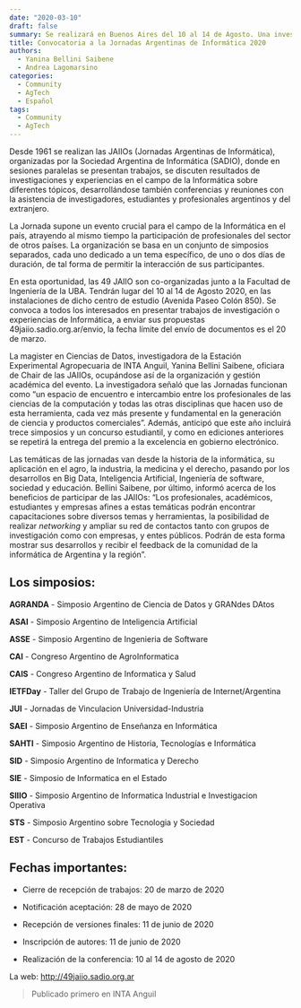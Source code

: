 ```yaml
---
date: "2020-03-10"
draft: false
summary: Se realizará en Buenos Aires del 10 al 14 de Agosto. Una investigadora de INTA Anguil será la chair del evento, el cual reúne diversos congresos, entre ellos el Congreso Argentino de AgroInformática
title: Convocatoria a la Jornadas Argentinas de Informática 2020
authors: 
  - Yanina Bellini Saibene
  - Andrea Lagomarsino
categories:
  - Community
  - AgTech
  - Español
tags: 
  - Community
  - AgTech
---
```



Desde 1961 se realizan las JAIIOs (Jornadas Argentinas de Informática), organizadas por la Sociedad Argentina de Informática (SADIO), 
donde en sesiones paralelas se presentan trabajos, se discuten resultados de investigaciones y experiencias en el campo de la Informática 
sobre diferentes tópicos, desarrollándose también conferencias y reuniones con la asistencia de investigadores, estudiantes y 
profesionales argentinos y del extranjero.

La Jornada supone un evento crucial para el campo de la Informática en el país, atrayendo al mismo tiempo la participación de profesionales 
del sector de otros países. La organización se basa en un conjunto de simposios separados, cada uno dedicado a un tema específico, 
de uno o dos días de duración, de tal forma de permitir la interacción de sus participantes.

En esta oportunidad, las 49 JAIIO son co-organizadas junto a la Facultad de Ingeniería de la UBA. Tendrán lugar del 10 al 14 de Agosto 2020, 
en las instalaciones de dicho centro de estudio (Avenida Paseo Colón 850). Se convoca a todos los interesados en presentar trabajos de 
investigación o experiencias de Informática, a enviar sus propuestas 49jaiio.sadio.org.ar/envio, la fecha límite del envío de documentos 
es el 20 de marzo.

La magister en Ciencias de Datos, investigadora de la Estación Experimental Agropecuaria de INTA Anguil, Yanina Bellini Saibene, 
oficiara de Chair de las JAIIOs, ocupándose así de la organización y gestión académica del evento. La investigadora señaló que las 
Jornadas funcionan como “un espacio de encuentro e intercambio entre los profesionales de las ciencias de la computación y 
todas las otras disciplinas que hacen uso de esta herramienta, cada vez más presente y fundamental en la generación de ciencia y 
productos comerciales”. Además, anticipó que este año incluirá trece simposios y un concurso estudiantil, y como en ediciones 
anteriores se repetirá la entrega del premio a la excelencia en gobierno electrónico.

Las temáticas de las jornadas van desde la historia de la informática, su aplicación en el agro, la industria, la medicina y 
el derecho, pasando por los desarrollos en Big Data, Inteligencia Artificial, Ingeniería de software, sociedad y educación. 
Bellini Saibene, por último, informó acerca de los beneficios de participar de las JAIIOs: “Los profesionales, académicos, 
estudiantes y empresas afines a estas temáticas podrán encontrar capacitaciones sobre diversos temas y herramientas, 
la posibilidad de realizar _networking_ y ampliar su red de contactos tanto con grupos de investigación como con empresas, 
y entes públicos. Podrán de esta forma mostrar sus desarrollos y recibir el feedback de la comunidad de la informática de 
Argentina y la región”.



## Los simposios:

**AGRANDA** - Simposio Argentino de Ciencia de Datos y GRANdes DAtos

**ASAI** - Simposio Argentino de Inteligencia Artificial

**ASSE** - Simposio Argentino de Ingenieria de Software

**CAI** - Congreso Argentino de AgroInformatica

**CAIS** - Congreso Argentino de Informatica y Salud

**IETFDay** - Taller del Grupo de Trabajo de Ingeniería de Internet/Argentina

**JUI** - Jornadas de Vinculacion Universidad-Industria

**SAEI** - Simposio Argentino de Enseñanza en Informática

**SAHTI** - Simposio Argentino de Historia, Tecnologías e Informática

**SID** - Simposio Argentino de Informatica y Derecho

**SIE** - Simposio de Informatica en el Estado

**SIIIO** - Simposio Argentino de Informatica Industrial e Investigacion Operativa

**STS** - Simposio Argentino sobre Tecnologia y Sociedad

**EST** - Concurso de Trabajos Estudiantiles


## Fechas importantes:

* Cierre de recepción de trabajos: 20 de marzo de 2020

* Notificación aceptación: 28 de mayo de 2020

* Recepción de versiones finales: 11 de junio de 2020

* Inscripción de autores: 11 de junio de 2020

* Realización de la conferencia: 10 al 14 de agosto de 2020


La web: http://49jaiio.sadio.org.ar

> Publicado primero en INTA Anguil
